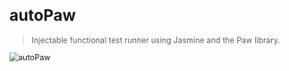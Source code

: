 # autoPaw

> Injectable functional test runner using Jasmine and the Paw library.

![autoPaw](http://33.media.tumblr.com/tumblr_m8sk90pwcJ1qdlh1io1_400.gif)
